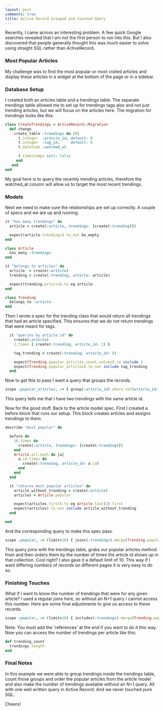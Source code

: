 ```yaml
---
layout: post
comments: true
title: Active Record Grouped and Counted Query
---
```


Recently, I came across an interesting problem. A few quick Google searches revealed that I am not the first
person to run into this. But I also discovered that people generally thought this was much easier to solve
using straight SQL rather than ActiveRecord.

### Most Popular Articles

My challenge was to find the most popular or most visited articles and display these articles in a widget
at the bottom of the page or in a sidebar.

### Database Setup

I created both an articles table and a trendings table. The separate trendings table allowed me to set
up for trendings tags also and not just trending articles, but we will focus on the articles here. The
migration for trendings looks like this:

```ruby
class CreateTrendings < ActiveRecord::Migration
  def change
    create_table :trendings do |t|
      t.integer  :article_id, default: 0
      t.integer  :tag_id,     default: 0
      t.datetime :watched_at

      t.timestamps null: false
     end
   end
end
```

My goal here is to query the recently trending articles, therefore the watched_at column will allow us
to target the most recent trendings.

### Models

Next we need to make sure the relationships are set up correctly. A couple of specs and we are up and running.

```ruby
it "has many trendings" do
  article = create(:article, trendings: [create(:trending)])

  expect(article.trendings).to_not be_empty
end

class Article
  has_many :trendings
end
```

```ruby
it "belongs to articles" do
  article  = create(:article)
  trending = create(:trending, article: article)

  expect(trending.article).to eq article
end

class Trending
  belongs_to :article
end
```

Then I wrote a spec for the trending class that would return all trendings that had an article specified. This
ensures that we do not return trendings that were meant for tags.

```ruby
  it "queries by article id" do
    create(:article)
    2.times { create(:trending, article_id: 1) }

    tag_trending = create(:trending, article_id: 0)

    expect(Trending.popular_articles.count.values).to include 2
    expect(Trending.popular_articles).to_not include tag_trending
  end
```

Now to get this to pass I want a query that groups the records.

```ruby
scope :popular_articles, -> { group(:article_id).where.not(article_id: 0) }
```

This query tells me that I have two trendings with the same article id.

Now for the good stuff. Back to the article model spec. First I created a before block that runs our setup.
This block creates articles and assigns trendings to them.

```ruby
describe "most popular" do

  before do
    10.times do
      create(:article, trendings: [create(:trending)])
    end
    Article.all.each do |a|
      a.id.times do
        create(:trending, article_id: a.id)
      end
    end
  end

  it "returns most popular articles" do
    article_without_trending = create(:article)
    articles = Article.popular

    expect(articles.first).to eq Article.last(2).first
    expect(articles).to_not include article_without_trending
  end

end
```

And the corresponding query to make this spec pass.

```ruby
scope :popular, -> (limit=10) { joins(:trendings).merge(Trending.popular_articles).order("count(articles.id) DESC").limit(limit) }
```

This query joins with the trendings table, grabs our popular articles method from and then orders them by the number
of times the article id shows up in that collection. Cool right? I also gave it a default limit of 10. This
way if I want differing numbers of records on different pages it is very easy to do so.

### Finishing Touches

What if I want to know the number of trendings that were for any given article? I used a regular joins here,
so without an N+1 query I cannot access this number. Here are some final adjustments to give us access to
these records.

```ruby
scope :popular, -> (limit=10) { includes(:trendings).merge(Trending.popular_articles).order("count(articles.id) DESC").limit(limit).references(:trendings) }
```

Note: You must add the 'references' at the end if you want to do it this way. Now you can access the number of
trendings per article like this:

```ruby
def trending_count
  trendings.length
end
```

### Final Notes

In this example we were able to group trendings inside the trendings table, count those groups and order the
popular articles from the article model and also make the number of trendings available without an N+1 query.
All with one well written query in Active Record. And we never touched pure SQL.

Cheers!

